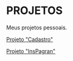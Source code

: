 # PROJETOS
 Meus projetos pessoais.

<a href="https://vanttine.github.io/projetos/Cadastro/?name=&lastename=&email=&number=&cpf=">Projeto "Cadastro"</a>

<a href="https://vanttine.github.io/projetos/InsPagran/">Projeto "InsPagran"</a>